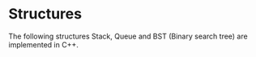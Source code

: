 # Structures
The following structures Stack, Queue and BST (Binary search tree) are implemented in C++.

